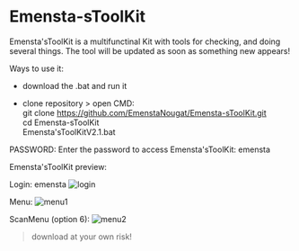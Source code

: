 # Emensta-sToolKit
Emensta'sToolKit is a multifunctinal Kit with tools for checking, and doing several things. The tool will be updated as soon as something new appears!

Ways to use it:
- download the .bat and run it

- clone repository > open CMD:                                                                 
      git clone https://github.com/EmenstaNougat/Emensta-sToolKit.git                                                             
      cd Emensta-sToolKit                                     
      Emensta'sToolKitV2.1.bat                               

PASSWORD: 
Enter the password to access Emensta'sToolKit: emensta

Emensta'sToolKit preview:

Login: emensta
![login](https://github.com/EmenstaNougat/Emensta-sToolKit-.bat-.exe-/assets/114187939/20c2e4d8-57c0-4891-ba90-e90b206a2dc9)

Menu:
![menu1](https://github.com/EmenstaNougat/Emensta-sToolKit-.bat-.exe-/assets/114187939/c785608f-9c40-46df-a1c7-e0155e5f4f9c)

ScanMenu (option 6):
![menu2](https://github.com/EmenstaNougat/Emensta-sToolKit-.bat-.exe-/assets/114187939/0c911776-6e0e-481f-ad82-a5563991aa98)

>download at your own risk!
